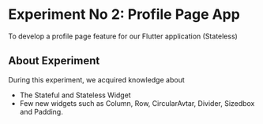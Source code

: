 # Experiment No 2: Profile Page App

To develop a profile page feature for our Flutter application (Stateless)

## About Experiment

During this experiment, we acquired knowledge about 
* The Stateful and Stateless Widget 
* Few new widgets such as Column, Row, CircularAvtar, Divider, Sizedbox and Padding.


